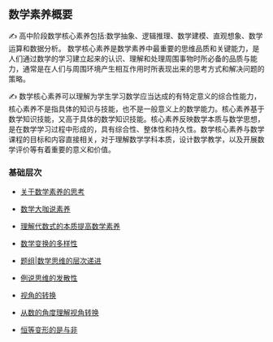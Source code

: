##  数学素养概要

:writing_hand: 高中阶段数学核心素养包括:数学抽象、逻辑推理、数学建模、直观想象、数学运算和数据分析。 数学核心素养是数学素养中最重要的思维品质和关键能力，是人们通过数学的学习建立起来的认识、理解和处理周围事物时所必备的品质与能力，通常是在人们与周围环境产生相互作用时所表现出来的思考方式和解决问题的策略。


:writing_hand: 数学核心素养可以理解为学生学习数学应当达成的有特定意义的综合性能力，核心素养不是指具体的知识与技能，也不是一般意义上的数学能力。核心素养基于数学知识技能，又高于具体的数学知识技能。核心素养反映数学本质与数学思想，是在数学学习过程中形成的，具有综合性、整体性和持久性。数学核心素养与数学课程的目标和内容直接相关，对于理解数学学科本质，设计数学教学，以及开展数学评价等有着重要的意义和价值。

### 基础层次

* [关于数学素养的思考](https://www.cnblogs.com/wanghai0666/p/11848080.html)

* [数学大咖说素养](https://www.cnblogs.com/wanghai0666/p/13951020.html)

* [理解代数式的本质提高数学素养](https://www.cnblogs.com/wanghai0666/p/6690376.html) 

* [数学变换的多样性](https://www.cnblogs.com/wanghai0666/p/14055532.html)

* [题组|数学思维的层次递进](https://www.cnblogs.com/wanghai0666/p/12989251.html)	

* [例说思维的发散性](https://www.cnblogs.com/wanghai0666/p/12971994.html)	

* [视角的转换](https://www.cnblogs.com/wanghai0666/p/12905783.html)	

* [从数的角度理解视角转换](https://www.cnblogs.com/wanghai0666/p/15769835.html)

* [恒等变形的是与非](https://www.cnblogs.com/wanghai0666/p/14365925.html)
